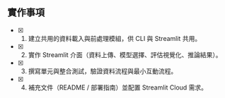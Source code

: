 ## 實作事項
- [x] 1. 建立共用的資料載入與前處理模組，供 CLI 與 Streamlit 共用。
- [x] 2. 實作 Streamlit 介面（資料上傳、模型選擇、評估視覺化、推論結果）。
- [x] 3. 撰寫單元與整合測試，驗證資料流程與最小互動流程。
- [x] 4. 補充文件（README / 部署指南）並配置 Streamlit Cloud 需求。
